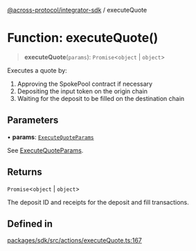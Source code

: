 [@across-protocol/integrator-sdk](../globals.md) / executeQuote

# Function: executeQuote()

> **executeQuote**(`params`): `Promise`\<`object` \| `object`\>

Executes a quote by:
1. Approving the SpokePool contract if necessary
2. Depositing the input token on the origin chain
3. Waiting for the deposit to be filled on the destination chain

## Parameters

• **params**: [`ExecuteQuoteParams`](../type-aliases/ExecuteQuoteParams.md)

See [ExecuteQuoteParams](../type-aliases/ExecuteQuoteParams.md).

## Returns

`Promise`\<`object` \| `object`\>

The deposit ID and receipts for the deposit and fill transactions.

## Defined in

[packages/sdk/src/actions/executeQuote.ts:167](https://github.com/across-protocol/toolkit/blob/eee89a253938d54aa640eb34f40c2d714b9d031f/packages/sdk/src/actions/executeQuote.ts#L167)
